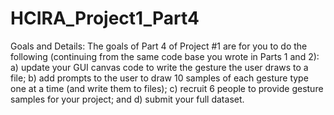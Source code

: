 # HCIRA_Project1_Part4

Goals and Details:
The goals of Part 4 of Project #1 are for you to do the following (continuing from the same code base you wrote in Parts 1 and 2):
a) update your GUI canvas code to write the gesture the user draws to a file; 
b) add prompts to the user to draw 10 samples of each gesture type one at a time (and write them to files); 
c) recruit 6 people to provide gesture samples for your project; and 
d) submit your full dataset.
